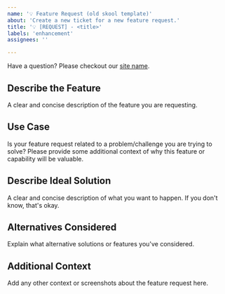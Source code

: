 ```yaml
---
name: '💡 Feature Request (old skool template)'
about: 'Create a new ticket for a new feature request.'
title: '💡 [REQUEST] - <title>'
labels: 'enhancement'
assignees: ''

---
```


Have a question? Please checkout our [site name](https://address-goes-here). 

## Describe the Feature

A clear and concise description of the feature you are requesting. 

## Use Case

Is your feature request related to a problem/challenge you are trying to solve? 
Please provide some additional context of why this feature or capability will be valuable.

## Describe Ideal Solution

A clear and concise description of what you want to happen. If you don't know, that's okay.

## Alternatives Considered

Explain what alternative solutions or features you've considered.

## Additional Context

Add any other context or screenshots about the feature request here.
